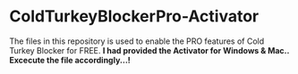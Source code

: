 # ColdTurkeyBlockerPro-Activator
The files in this repository is used to enable the PRO features of Cold Turkey Blocker for FREE.
**I had provided the Activator for Windows & Mac.. Excecute the file accordingly...!**
